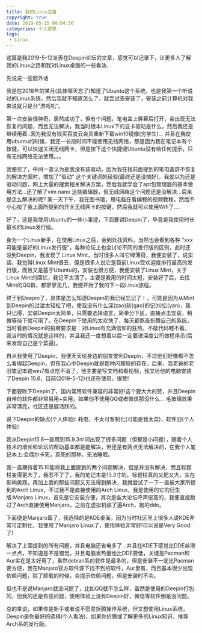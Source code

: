 ```yaml
---
title: 我的Linux之路
copyright: true
date: 2019-05-15 00:04:56
categories: 个人感想
tags:
 - Linux
---
```


这篇是我2019-5-12发表在Deepin论坛的文章，感觉可以记录下，让更多人了解我的Linux之路和我对Linux桌面的一些看法.

<!--more-->

先说说一些题外话


我是在2018年的某月(具体哪天忘了)知道了Ubuntu这个系统，也是我第一个听说过的Linux系统，然后我就不知道怎么了，就尝试去安装了，安装之前计算机对我来说就只是台”游戏机“。


第一次安装很神奇，居然成功了，但有个问题。笔电盖上屏幕后打开，会出现无法恢复的问题，而且无法解决，我当时根本Linux下的显卡驱动是什么，然后我还是继续用着..因为我没有钱买百度云会员重新下载win10镜像(穷学生)... 并且在我使用ubuntu的时候，我还一长段时间不能使用无线网络，那是因为我在笔记本有个按键，可以快速关闭无线网卡，但是按下这个快捷键Ubuntu没有给任何提示，只有无线网络无法使用。。。


我便忍了，中间一直认为是我没有装驱动，因为我在找前面提到的笔电盖屏不恢复的解决方案时，增加了"驱动" 这个关键词的经验(最终还是没搞好)，我就以为还是驱动问题，网上大量的搜索相关解决方案，然后我就学会了apt包管理器的基本使用方法...还了解了vim nano 这些编辑器，但无线网络这个问题还是没解决...后来是怎么解决的呢?           某一天下午，我在图书馆，用电脑在看编程的视频教程，然后不小心按了我上面所提到的开关无线网卡的按键，然后我就可以使用Wifi了....


好了，这是我使用Ubuntu的一些小事迹，下面要讲Deepin了，毕竟是我使用时长最长的Linux发行版。


身为一个Linux新手，在使用Linux之后，会到处找资料，当然也会看到各种 "xxx可能是最好的Linux发行版"，各种论坛上也会讨论不同的发行版的区别，此时还没到Deepin，我发现了 Linux Mint，当时很多人叫它绿薄荷，我便安装了，说实话，我觉得Linux Mint很丑，但是很多人说它是目前Linux受欢迎度排行最高的发行版，而且又是基于Ubuntu的，安装也很方便，我便安装了Linux Mint，关于Linux Mint的回忆，我记不太清了，主要是我用的时间太短，安装好了后，去找Mint的QQ群，都寥寥无几，我便开始了我的下一段Linux旅程。


终于到Deepin了，具体是怎么知道Deepin的我已经忘记了！，可能是因为从Mint到Deepin的过渡太轻松了吧，使我没有什么深(zao)刻(gao)的记(ti)忆(yan)，我只记得，安装Deepin太简单，只需要选择语言，简单分下区，直接点击安装，稍微等待下就可用了。在Deepin下使用的太欢快了，每天都熬夜折腾自己的系统，当时看到Deepin的招聘要求是：对Linux有充满信仰的狂热，不敲代码睡不着。 我当时的情况就是这样的，并且我还一度想着以后一定要进深度公司做程序员(后来发现自己是个菜逼)。


自从我使用了Deepin，我便天天给身边的朋友安利Deepin，不过他们好像都不怎么看得起Deepin，但在我心中Deepin就是那种闪耀般的存在。后来，我老爸的老旧笔记本跑win7有点吃不消了，他主要是写文档和看视频，我又给他的电脑安装了Deepin 15.6，目前(2019-5-12)也还在使用，很赞!


下面要吹下Deepin了，国内常用软件兼容的非常好!这个要大大的赞，并且Deepin自带的软件都非常易用+实用，如果你不使用QQ或者微信那没什么... 毛玻璃效果非常漂亮，社区还是挺活跃的。


说下Deepin的缺点(个人体验): 耗电，不太可客制化(可能是我太菜)，软件旧(个人体验）

我从Deepin15.6一直用到15.9.3中间出现了很多问题（但都是小问题），随着个人技术的增长和论坛的帮助基本都是能解决，但还是有两点无法解决的，在我个人笔记本上:会偶尔卡死，真死的那种。无法睡眠。


我一直期待着15.10能将我上面提到的两个问题解决，但是并没有解决，而且标题栏变得更大了，我忍不了了，我的笔记本是13.3寸的。标题栏真的又肥又大，实在影响美观，再加上我的那些问题又无法得到解决，我就尝试了一下一直被大家所提到的Arch Linux，不过我不是直接使用的Arch Linux，我是使用的它的衍生版:Manjaro Linux，首先是它安装方便，其次是各大论坛呼声挺高的，我便直接跳过了Arch直接使用Manjaro，之前在虚拟机装了遍Arch，跑的dde。


下面便是Manjaro篇了，我选择的是KDE桌面，因为当时社区里上很多人说KDE非常可定制化，我使用了Manjaro Linux了，使用体验非常好!可以说是Very Good了!


解决了上面提到的所有问题，并且电脑还省电多了...并且在KDE下感觉比DDE丝滑一点点，不知道是不是错觉，并且电脑发热量也比DDE要低，关键是Pacman和Aur实在是太好用了，虽然debian系的软件是最多的，但是安装不一定比Pacman要方便，我在Manjaro官方软件源下找不到的软件，Aur里有，而且基本很少出现依赖问题，除了卸载的时候，会提示依赖问题，但是安装时不会。


但也不是说Manjaro就没问题了，比如QQ就不怎么样，虽然是使用的Deepin打包的，但我的还是有些问题，使用体验上没有Deepin好，微信等软件倒是没问题。


总的来说，如果你是新手或者说不愿意折腾操作系统，但又想使用Linux系统，Deepin是你最好的选择(个人看法)，如果你折腾或了解更多的Linux知识，推荐Arch系的发行版。
